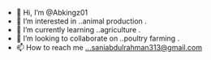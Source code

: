 - 👋 Hi, I’m @Abkingz01
- 👀 I’m interested in ..animal production .
- 🌱 I’m currently learning ..agriculture .
- 💞️ I’m looking to collaborate on ..poultry farming .
- 📫 How to reach me ...saniabdulrahman313@gmail.com

<!---
Abkingz01/Abkingz01 is a ✨ special ✨ repository because its `README.md` (this file) appears on your GitHub profile.
You can click the Preview link to take a look at your changes.
--->
